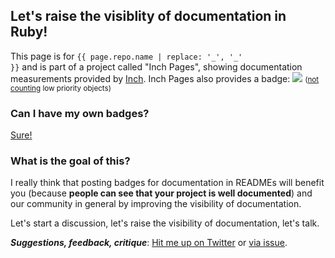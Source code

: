 ## Let's raise the visiblity of documentation in Ruby!

This page is for <code>{{ page.repo.name | replace: '_', '\_' }}</code> and is part of a project called "Inch Pages", showing documentation measurements provided by [Inch](http://trivelop.de/inch).
<span style="white-space: nowrap;">Inch Pages</span> also provides a badge: <img src="/github/{{ page.repo.name }}.png">
<small>(<a href="https://github.com/rrrene/inch-pages/commit/51555d50d21e234fa240fc9920cf7c27310ff542">not counting</a> low priority objects)</small>


### Can I have my own badges?

<a href="/participate?repo={{ page.repo.name | replace: '_', '\_' | url_escape }}">Sure!</a>


### What is the goal of this?

I really think that posting badges for documentation in READMEs will benefit you (because <strong>people can see that your project is well documented</strong>) and our community in general by improving the visibility of documentation.


Let's start a discussion, let's raise the visibility of documentation, let's talk.

***Suggestions, feedback, critique***: <a target="_blank" href="https://twitter.com/rrrene">Hit me up on Twitter</a> or <a target="_blank" href="{{ site.inch_pages.new_issue_url }}">via issue</a>.
